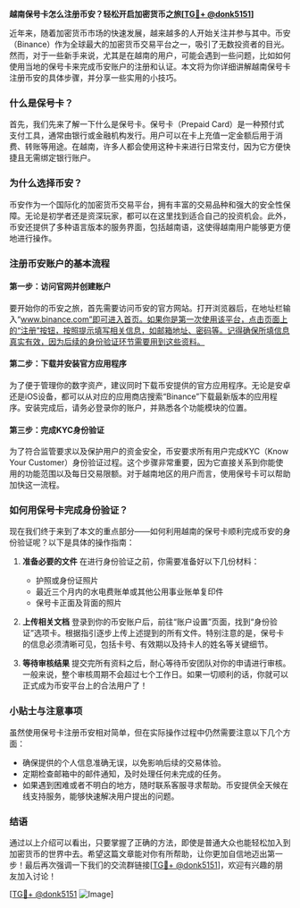 **越南保号卡怎么注册币安？轻松开启加密货币之旅[[TG💪+ @donk5151](https://t.me/s/donk5151)]**

近年来，随着加密货币市场的快速发展，越来越多的人开始关注并参与其中。币安（Binance）作为全球最大的加密货币交易平台之一，吸引了无数投资者的目光。然而，对于一些新手来说，尤其是在越南的用户，可能会遇到一些问题，比如如何使用当地的保号卡来完成币安账户的注册和认证。本文将为你详细讲解越南保号卡注册币安的具体步骤，并分享一些实用的小技巧。

### 什么是保号卡？

首先，我们先来了解一下什么是保号卡。保号卡（Prepaid Card）是一种预付式支付工具，通常由银行或金融机构发行。用户可以在卡上充值一定金额后用于消费、转账等用途。在越南，许多人都会使用这种卡来进行日常支付，因为它方便快捷且无需绑定银行账户。

### 为什么选择币安？

币安作为一个国际化的加密货币交易平台，拥有丰富的交易品种和强大的安全性保障。无论是初学者还是资深玩家，都可以在这里找到适合自己的投资机会。此外，币安还提供了多种语言版本的服务界面，包括越南语，这使得越南用户能够更方便地进行操作。

### 注册币安账户的基本流程

#### 第一步：访问官网并创建账户

要开始你的币安之旅，首先需要访问币安的官方网站。打开浏览器后，在地址栏输入“www.binance.com”即可进入首页。如果你是第一次使用该平台，点击页面上的“注册”按钮，按照提示填写相关信息，如邮箱地址、密码等。记得确保所填信息真实有效，因为后续的身份验证环节需要用到这些资料。

#### 第二步：下载并安装官方应用程序

为了便于管理你的数字资产，建议同时下载币安提供的官方应用程序。无论是安卓还是iOS设备，都可以从对应的应用商店搜索“Binance”下载最新版本的应用程序。安装完成后，请务必登录你的账户，并熟悉各个功能模块的位置。

#### 第三步：完成KYC身份验证

为了符合监管要求以及保护用户的资金安全，币安要求所有用户完成KYC（Know Your Customer）身份验证过程。这个步骤非常重要，因为它直接关系到你能使用的功能范围以及每日交易限额。对于越南地区的用户而言，使用保号卡可以帮助加快这一流程。

### 如何用保号卡完成身份验证？

现在我们终于来到了本文的重点部分——如何利用越南的保号卡顺利完成币安的身份验证呢？以下是具体的操作指南：

1. **准备必要的文件**
   在进行身份验证之前，你需要准备好以下几份材料：
   - 护照或身份证照片
   - 最近三个月内的水电费账单或其他公用事业账单复印件
   - 保号卡正面及背面的照片
   
2. **上传相关文档**
   登录到你的币安账户后，前往“账户设置”页面，找到“身份验证”选项卡。根据指引逐步上传上述提到的所有文件。特别注意的是，保号卡的信息必须清晰可见，包括卡号、有效期以及持卡人的姓名等关键细节。

3. **等待审核结果**
   提交完所有资料之后，耐心等待币安团队对你的申请进行审核。一般来说，整个审核周期不会超过七个工作日。如果一切顺利的话，你就可以正式成为币安平台上的合法用户了！

### 小贴士与注意事项

虽然使用保号卡注册币安相对简单，但在实际操作过程中仍然需要注意以下几个方面：

- 确保提供的个人信息准确无误，以免影响后续的交易体验。
- 定期检查邮箱中的邮件通知，及时处理任何未完成的任务。
- 如果遇到困难或者不明白的地方，随时联系客服寻求帮助。币安提供全天候在线支持服务，能够快速解决用户提出的问题。

### 结语

通过以上介绍可以看出，只要掌握了正确的方法，即使是普通大众也能轻松加入到加密货币的世界中去。希望这篇文章能对你有所帮助，让你更加自信地迈出第一步！最后再次强调一下我们的交流群链接[[TG💪+ @donk5151](https://t.me/s/donk5151)]，欢迎有兴趣的朋友加入讨论！

[[TG💪+ @donk5151](https://t.me/s/donk5151) ![Image](https://i.postimg.cc/rwNCRYN7/Snipaste-2025-04-30-17-27-05.png)]